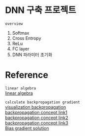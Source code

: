 # DNN 구축 프로젝트
`overview`
1. Softmax
2. Cross Entropy
3. ReLu
4. FC layer
5. DNN 파라미터 초기화

# Reference
`linear algebra`   
[linear algebra](https://darkpgmr.tistory.com/141)     

`calculate backpropagation gradient`   
[visualization backpropagation](https://nbviewer.jupyter.org/github/metamath1/ml-simple-works/blob/master/BP/bp.ipynb)    
[backpropagation concept link1](https://m.blog.naver.com/PostView.nhn?blogId=tinz6461&logNo=221589110650&proxyReferer=https:%2F%2Fwww.google.com%2F)   
[backpropagation concept link2](https://excelsior-cjh.tistory.com/171)   
[backpropagation concept link3](https://sacko.tistory.com/41?category=632408)   
[Bias gradient solution](https://datascience.stackexchange.com/questions/20139/gradients-for-bias-terms-in-backpropagation)  


